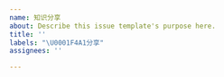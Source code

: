```yaml
---
name: 知识分享
about: Describe this issue template's purpose here.
title: ''
labels: "\U0001F4A1分享"
assignees: ''

---
```




